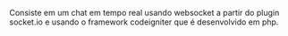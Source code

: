 Consiste em um chat em tempo real usando websocket a partir do plugin socket.io e usando o framework codeigniter que é desenvolvido em php.


![]()
